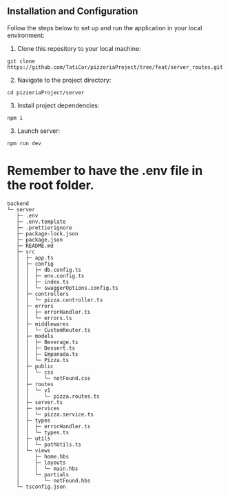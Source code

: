 ## Installation and Configuration

Follow the steps below to set up and run the application in your local environment:

1. Clone this repository to your local machine:

```
git clone https://github.com/TatiCor/pizzeriaProject/tree/feat/server_routes.git
```

2. Navigate to the project directory:

```
cd pizzeriaProject/server

```

3. Install project dependencies:

```
npm i
```

3. Launch server:

```
npm run dev
```

# Remember to have the .env file in the root folder.

```
backend
└─ server
   ├─ .env
   ├─ .env.template
   ├─ .prettierignore
   ├─ package-lock.json
   ├─ package.json
   ├─ README.md
   ├─ src
   │  ├─ app.ts
   │  ├─ config
   │  │  ├─ db.config.ts
   │  │  ├─ env.config.ts
   │  │  ├─ index.ts
   │  │  └─ swaggerOptions.config.ts
   │  ├─ controllers
   │  │  └─ pizza.controller.ts
   │  ├─ errors
   │  │  ├─ errorHandler.ts
   │  │  └─ errors.ts
   │  ├─ middlewares
   │  │  └─ CustomRouter.ts
   │  ├─ models
   │  │  ├─ Beverage.ts
   │  │  ├─ Dessert.ts
   │  │  ├─ Empanada.ts
   │  │  └─ Pizza.ts
   │  ├─ public
   │  │  └─ css
   │  │     └─ notFound.css
   │  ├─ routes
   │  │  └─ v1
   │  │     └─ pizza.routes.ts
   │  ├─ server.ts
   │  ├─ services
   │  │  └─ pizza.service.ts
   │  ├─ types
   │  │  ├─ errorHandler.ts
   │  │  └─ types.ts
   │  ├─ utils
   │  │  └─ pathUtils.ts
   │  └─ views
   │     ├─ home.hbs
   │     ├─ layouts
   │     │  └─ main.hbs
   │     └─ partials
   │        └─ notFound.hbs
   └─ tsconfig.json

```
